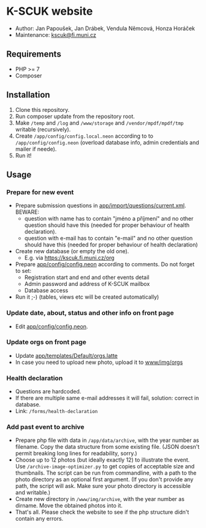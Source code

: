 K-SCUK website
==============

 * Author: Jan Papoušek, Jan Drábek, Vendula Němcová, Honza Horáček
 * Maintenance: <kscuk@fi.muni.cz>

## Requirements

 * PHP >= 7
 * Composer

## Installation

 1. Clone this repository.
 2. Run composer update from the repository root.
 3. Make `/temp` and `/log` and `/www/storage` and `/vendor/mpdf/mpdf/tmp`
    writable (recursively).
 4. Create `/app/config/config.local.neon` according to to
    `/app/config/config.neon` (overload database info, admin credentials and
    mailer if neede).
 5. Run it!

## Usage

### Prepare for new event

 * Prepare submission questions in
   [app/import/questions/current.xml](app/import/questions/current.xml).
   BEWARE:
   - question with name has to contain "jméno a příjmení" and no other
     question should have this (needed for proper behaviour of health
     declaration).
   - question with e-mail has to contain "e-mail" and no other question should
     have this (needed for proper behaviour of health declaration)
 * Create new database (or empty the old one).
   - E.g. via <https://kscuk.fi.muni.cz/org>
 * Prepare [app/config/config.neon](app/config/config.neon) according to comments.
   Do not forget to set:
      - Registration start and end and other events detail
      - Admin password and address of K-SCUK mailbox
      - Database access
 * Run it ;-) (tables, views etc will be created automatically)

### Update date, about, status and other info on front page

 * Edit [app/config/config.neon](app/config/config.neon).

### Update orgs on front page

 * Update [app/templates/Default/orgs.latte](app/templates/Default/orgs.latte)
 * In case you need to upload new photo, upload it to
   [www/img/orgs](www/img/orgs)

### Health declaration

 * Questions are hardcoded.
 * If there are multiple same e-mail addresses it will fail,
   solution: correct in database.
 * Link: `/forms/health-declaration`

### Add past event to archive

 * Prepare php file with data in `/app/data/archive`, with the year number as
   filename. Copy the data structure from some existing file. (JSON doesn't
   permit breaking long lines for readability, sorry.)
 * Choose up to 12 photos (but ideally exactly 12) to illustrate the event.
   Use `/archive-image-optimizer.py` to get copies of acceptable size and
   thumbnails. The script can be run from commandline, with a path to the photo
   directory as an optional first argument. (If you don't provide any path, the
   script will ask. Make sure your photo directory is accessible and writable.)
 * Create new directory in `/www/img/archive`, with the year number as dirname.
   Move the obtained photos into it.
 * That's all. Please check the website to see if the php structure didn't
   contain any errors.
